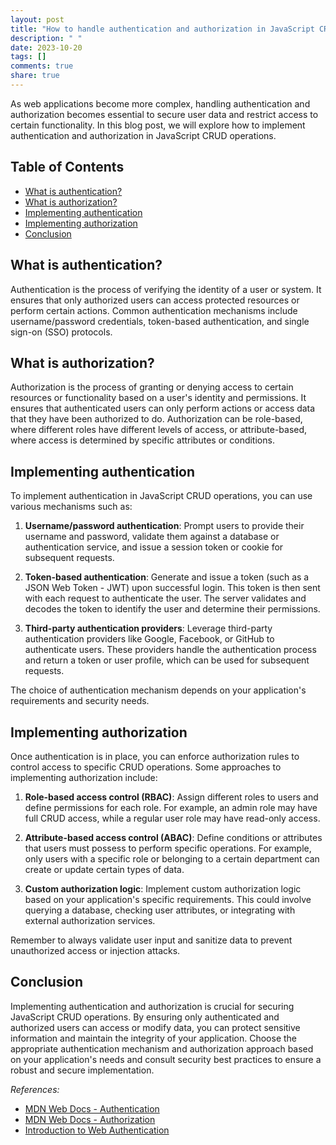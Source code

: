 ```yaml
---
layout: post
title: "How to handle authentication and authorization in JavaScript CRUD operations."
description: " "
date: 2023-10-20
tags: []
comments: true
share: true
---
```


As web applications become more complex, handling authentication and authorization becomes essential to secure user data and restrict access to certain functionality. In this blog post, we will explore how to implement authentication and authorization in JavaScript CRUD operations.

## Table of Contents
- [What is authentication?](#what-is-authentication)
- [What is authorization?](#what-is-authorization)
- [Implementing authentication](#implementing-authentication)
- [Implementing authorization](#implementing-authorization)
- [Conclusion](#conclusion)

## What is authentication?
Authentication is the process of verifying the identity of a user or system. It ensures that only authorized users can access protected resources or perform certain actions. Common authentication mechanisms include username/password credentials, token-based authentication, and single sign-on (SSO) protocols.

## What is authorization?
Authorization is the process of granting or denying access to certain resources or functionality based on a user's identity and permissions. It ensures that authenticated users can only perform actions or access data that they have been authorized to do. Authorization can be role-based, where different roles have different levels of access, or attribute-based, where access is determined by specific attributes or conditions.

## Implementing authentication
To implement authentication in JavaScript CRUD operations, you can use various mechanisms such as:

1. **Username/password authentication**: Prompt users to provide their username and password, validate them against a database or authentication service, and issue a session token or cookie for subsequent requests.

2. **Token-based authentication**: Generate and issue a token (such as a JSON Web Token - JWT) upon successful login. This token is then sent with each request to authenticate the user. The server validates and decodes the token to identify the user and determine their permissions.

3. **Third-party authentication providers**: Leverage third-party authentication providers like Google, Facebook, or GitHub to authenticate users. These providers handle the authentication process and return a token or user profile, which can be used for subsequent requests.

The choice of authentication mechanism depends on your application's requirements and security needs.

## Implementing authorization
Once authentication is in place, you can enforce authorization rules to control access to specific CRUD operations. Some approaches to implementing authorization include:

1. **Role-based access control (RBAC)**: Assign different roles to users and define permissions for each role. For example, an admin role may have full CRUD access, while a regular user role may have read-only access.

2. **Attribute-based access control (ABAC)**: Define conditions or attributes that users must possess to perform specific operations. For example, only users with a specific role or belonging to a certain department can create or update certain types of data.

3. **Custom authorization logic**: Implement custom authorization logic based on your application's specific requirements. This could involve querying a database, checking user attributes, or integrating with external authorization services.

Remember to always validate user input and sanitize data to prevent unauthorized access or injection attacks.

## Conclusion
Implementing authentication and authorization is crucial for securing JavaScript CRUD operations. By ensuring only authenticated and authorized users can access or modify data, you can protect sensitive information and maintain the integrity of your application. Choose the appropriate authentication mechanism and authorization approach based on your application's needs and consult security best practices to ensure a robust and secure implementation.

_References:_
- [MDN Web Docs - Authentication](https://developer.mozilla.org/en-US/docs/Glossary/Authentication)
- [MDN Web Docs - Authorization](https://developer.mozilla.org/en-US/docs/Glossary/Authorization)
- [Introduction to Web Authentication](https://auth0.com/blog/introduction-to-web-authentication/)